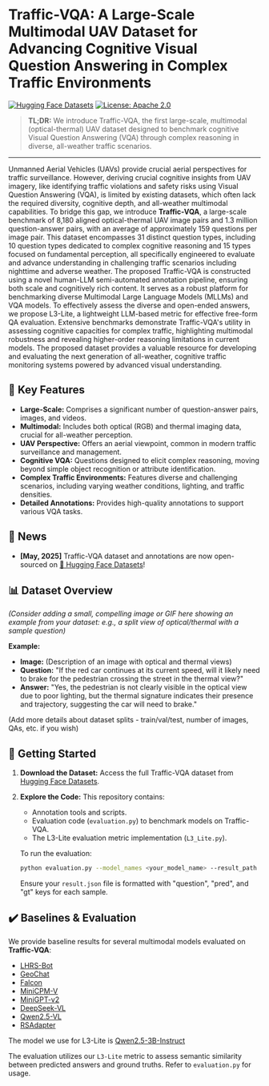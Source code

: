 # Traffic-VQA: A Large-Scale Multimodal UAV Dataset for Advancing Cognitive Visual Question Answering in Complex Traffic Environments

[![Hugging Face Datasets](https://img.shields.io/badge/%F0%9F%A4%97%20Hugging%20Face-Datasets-blue)](https://huggingface.co/datasets/YuYu2004/Traffic-VQA)
[![License: Apache 2.0](https://img.shields.io/badge/License-Apache_2.0-blue.svg)](./LICENSE)
<!-- Optional: Add a link to your paper if available: [![Paper](https://img.shields.io/badge/paper-arXiv-B31B1B.svg)](https://arxiv.org/abs/YOUR_PAPER_ID) -->
<!-- Optional: Add a project page link: [![Project Page](https://img.shields.io/badge/Project-Page-Green.svg)](YOUR_PROJECT_PAGE_LINK) -->

> **TL;DR:** We introduce Traffic-VQA, the first large-scale, multimodal (optical-thermal) UAV dataset designed to benchmark cognitive Visual Question Answering (VQA) through complex reasoning in diverse, all-weather traffic scenarios.

---

<!-- **Traffic-VQA** addresses the growing need for intelligent systems capable of understanding and reasoning about dynamic traffic environments. This dataset provides a rich resource for developing and evaluating VQA models that can go beyond simple pattern recognition to perform complex cognitive tasks, such as inferring causality, predicting outcomes, and understanding nuanced interactions within traffic scenes captured by Unmanned Aerial Vehicles (UAVs). -->

Unmanned Aerial Vehicles (UAVs) provide crucial aerial perspectives for traffic surveillance. However, deriving crucial cognitive insights from UAV imagery, like identifying traffic violations and safety risks using Visual Question Answering (VQA), is limited by existing datasets, which often lack the required diversity, cognitive depth, and all-weather multimodal capabilities. To bridge this gap, we introduce **Traffic-VQA**, a large-scale benchmark of 8,180 aligned optical-thermal UAV image pairs and 1.3 million question-answer pairs, with an average of approximately 159 questions per image pair. This dataset encompasses 31 distinct question types, including 10 question types dedicated to complex cognitive reasoning and 15 types focused on fundamental perception, all specifically engineered to evaluate and advance understanding in challenging traffic scenarios including nighttime and adverse weather. The proposed Traffic-VQA is constructed using a novel human-LLM semi-automated annotation pipeline, ensuring both scale and cognitively rich content. It serves as a robust platform for benchmarking diverse Multimodal Large Language Models (MLLMs) and VQA models. To effectively assess the diverse and open-ended answers, we propose L3-Lite, a lightweight LLM-based metric for effective free-form QA evaluation. Extensive benchmarks demonstrate Traffic-VQA's utility in assessing cognitive capacities for complex traffic, highlighting multimodal robustness and revealing higher-order reasoning limitations in current models. The proposed dataset provides a valuable resource for developing and evaluating the next generation of all-weather, cognitive traffic monitoring systems powered by advanced visual understanding.

## 🌟 Key Features

*   **Large-Scale:** Comprises a significant number of question-answer pairs, images, and videos.
*   **Multimodal:** Includes both optical (RGB) and thermal imaging data, crucial for all-weather perception.
*   **UAV Perspective:** Offers an aerial viewpoint, common in modern traffic surveillance and management.
*   **Cognitive VQA:** Questions designed to elicit complex reasoning, moving beyond simple object recognition or attribute identification.
*   **Complex Traffic Environments:** Features diverse and challenging scenarios, including varying weather conditions, lighting, and traffic densities.
*   **Detailed Annotations:** Provides high-quality annotations to support various VQA tasks.

## 📢 News

*   **[May, 2025]** Traffic-VQA dataset and annotations are now open-sourced on [🤗 Hugging Face Datasets](https://huggingface.co/datasets/YuYu2004/Traffic-VQA)!

## 📊 Dataset Overview

*(Consider adding a small, compelling image or GIF here showing an example from your dataset: e.g., a split view of optical/thermal with a sample question)*

**Example:**
*   **Image:** (Description of an image with optical and thermal views)
*   **Question:** "If the red car continues at its current speed, will it likely need to brake for the pedestrian crossing the street in the thermal view?"
*   **Answer:** "Yes, the pedestrian is not clearly visible in the optical view due to poor lighting, but the thermal signature indicates their presence and trajectory, suggesting the car will need to brake."

(Add more details about dataset splits - train/val/test, number of images, QAs, etc. if you wish)

## 🚀 Getting Started

1.  **Download the Dataset:**
    Access the full Traffic-VQA dataset from [Hugging Face Datasets](https://huggingface.co/datasets/YuYu2004/Traffic-VQA).
2.  **Explore the Code:**
    This repository contains:
    *   Annotation tools and scripts.
    *   Evaluation code (`evaluation.py`) to benchmark models on Traffic-VQA.
    *   The L3-Lite evaluation metric implementation (`L3_Lite.py`).

    To run the evaluation:
    ```bash
    python evaluation.py --model_names <your_model_name> --result_path <path_to_your_model_results.json> --device <cuda_device_id>
    ```
    Ensure your `result.json` file is formatted with "question", "pred", and "gt" keys for each sample.

## ✔️ Baselines & Evaluation

We provide baseline results for several multimodal models evaluated on **Traffic-VQA**:

*   [LHRS-Bot](https://github.com/NJU-LHRS/LHRS-Bot)
*   [GeoChat](https://huggingface.co/MBZUAI/geochat-7B)
*   [Falcon](https://huggingface.co/TianHuiLab/Falcon-Single-Instruction-Large)
*   [MiniCPM-V](https://huggingface.co/openbmb/MiniCPM-V)
*   [MiniGPT-v2](https://huggingface.co/spaces/Vision-CAIR/MiniGPT-v2)
*   [DeepSeek-VL](https://huggingface.co/deepseek-ai/deepseek-vl-7b-chat)
*   [Qwen2.5-VL](https://huggingface.co/Qwen/Qwen2.5-VL-7B-Instruct)
*   [RSAdapter](https://github.com/Y-D-Wang/RSAdapter)

The model we use for L3-Lite is [Qwen2.5-3B-Instruct](https://huggingface.co/Qwen/Qwen2.5-3B-Instruct)

The evaluation utilizes our `L3-Lite` metric to assess semantic similarity between predicted answers and ground truths. Refer to `evaluation.py` for usage.

<!-- ## ✏️ Citation

If you use Traffic-VQA or the associated code in your research, please cite our work:

```bibtex
@misc{zhang2024trafficvqa,
      title={Traffic-VQA: A Large-Scale Multimodal UAV Dataset for Advancing Cognitive Visual Question Answering in Complex Traffic Environments},
      author={Yu Zhang and Your Other Co-authors},
      year={2024},
      eprint={Your_arXiv_ID_if_available},
      archivePrefix={arXiv},
      primaryClass={cs.CV} # or relevant category
} -->
